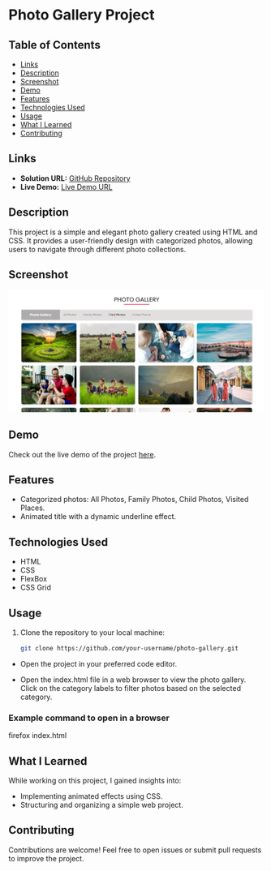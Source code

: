 # Photo Gallery Project

## Table of Contents

- [Links](#links)
- [Description](#description)
- [Screenshot](#screenshot)
- [Demo](#demo)
- [Features](#features)
- [Technologies Used](#technologies-used)
- [Usage](#usage)
- [What I Learned](#what-i-learned)
- [Contributing](#contributing)

## Links

- **Solution URL:** [GitHub Repository](https://github.com/aruntutter/photo-gallary_with_html-css)
- **Live Demo:** [Live Demo URL](https://poetic-choux-7f881e.netlify.app/)

## Description

This project is a simple and elegant photo gallery created using HTML and CSS. It provides a user-friendly design with categorized photos, allowing users to navigate through different photo collections.

## Screenshot

![Screenshot 1](./assets/images/Screenshot.png)

## Demo

Check out the live demo of the project [here](https://poetic-choux-7f881e.netlify.app/).

## Features

- Categorized photos: All Photos, Family Photos, Child Photos, Visited Places.
- Animated title with a dynamic underline effect.

## Technologies Used

- HTML
- CSS
- FlexBox
- CSS Grid

## Usage

1. Clone the repository to your local machine:

   ```bash
   git clone https://github.com/your-username/photo-gallery.git
   ```

- Open the project in your preferred code editor.

- Open the index.html file in a web browser to view the photo gallery. Click on the category labels to filter photos based on the selected category.

### Example command to open in a browser

firefox index.html

## What I Learned

While working on this project, I gained insights into:

- Implementing animated effects using CSS.
- Structuring and organizing a simple web project.

## Contributing

Contributions are welcome! Feel free to open issues or submit pull requests to improve the project.
